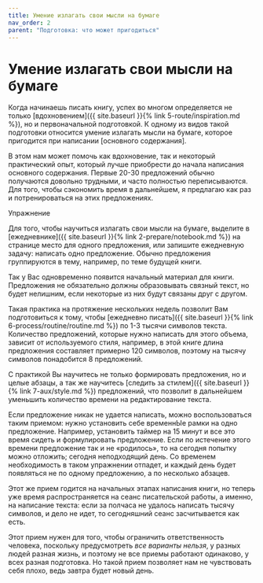 ```yaml
---
title: Умение излагать свои мысли на бумаге
nav_order: 2
parent: "Подготовка: что может пригодиться"
---
```



# Умение излагать свои мысли на бумаге

Когда начинаешь писать книгу, успех во многом определяется не только
[вдохновением]({{ site.baseurl }}{% link 5-route/inspiration.md %}),
но и первоначальной подготовкой.  К одному из видов такой подготовки
относится умение излагать мысли на бумаге, которое пригодится при
написании [основного содержания].

В этом нам может помочь как вдохновение, так и некоторый практический
опыт, который лучше приобрести до начала написания основного
содержания.  Первые 20-30 предложений обычно получаются довольно
трудными, и часто полностью переписываются.  Для того, чтобы
сэкономить время в дальнейшем, я предлагаю как раз и потренироваться
на этих предложениях.

Упражнение

Для того, чтобы научиться излагать свои мысли на бумаге, выделите в
[ежедневнике]({{ site.baseurl }}{% link 2-prepare/notebook.md %}) на
странице место для одного предложения, или запишите ежедневную задачу:
написать одно предложение.  Обычно предложения группируются в тему,
например, по теме будущей книги.

Так у Вас одновременно появится начальный материал для книги.
Предложения не обязательно должны образовывать связный текст, но будет
нелишним, если некоторые из них будут связаны друг с другом.

Такая практика на протяжение нескольких недель позволит Вам
подготовиться к тому, чтобы [ежедневно писать]({{ site.baseurl }}{%
link 6-process/routine/routine.md %}) по 1-3 тысячи символов текста.
Количество предложений, которые нужно написать для этого объема,
зависит от используемого стиля, например, в этой книге длина
предложения составляет примерно 120 символов, поэтому на тысячу
символов понадобится 8 предложений.

С практикой Вы научитесь не только формировать предложения, но и целые
абзацы, а так же научитесь [следить за стилем]({{ site.baseurl }}{%
link 7-aux/style.md %}) предложений, что позволит в дальнейшем
уменьшить количество времени на редактирование текста.

Если предложение никак не удается написать, можно воспользоваться
таким приемом: нужно установить себе временнЫе рамки на одно
предложение.  Например, установить таймер на 15 минут и все это время
сидеть и формулировать предложение.  Если по истечение этого времени
предложение так и не «родилось», то на сегодня попытку можно отложить;
сегодня неподходящий день.  Со временем необходимость в таком
упражнении отпадет, и каждый день будет появляться не по одному
предложению, а по несколько абзацев.

Этот же прием годится на начальных этапах написания книги, но теперь
уже время распространяется на сеанс писательской работы, а именно, на
написание текста: если за полчаса не удалось написать тысячу символов,
и дело не идет, то сегодняшний сеанс засчитывается как есть.

Этот прием нужен для того, чтобы ограничить ответственность человека,
поскольку предусмотреть *все варианты нельзя*, у разных людей разная
жизнь, и поэтому не все приемы работают одинаково, у всех разная
подготовка.  Но такой прием позволяет нам не чувствовать себя плохо,
ведь завтра будет новый день.
